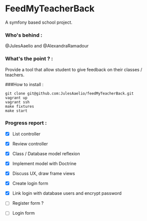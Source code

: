 FeedMyTeacherBack
=================
A symfony based school project. 

### Who's behind  : 
@JulesAaelio and @AlexandraRamadour

### What's the point ? : 
Provide a tool that allow student to give feedback on their classes / teachers. 


###How to install :
```
git clone git@github.com:JulesAaelio/feedMyTeacherBack.git
vagrant up
vagrant ssh
make fixtures
make start 
```

### Progress report : 
- [X] List controller
- [X] Review controller 
- [X] Class / Database model reflexion 
- [X] Implement model with Doctrine 
- [X] Discuss UX, draw frame views
- [X] Create login form 
- [X] Link login with database users and encrypt password 
- [ ] Register form ? 
- [ ] Login form




